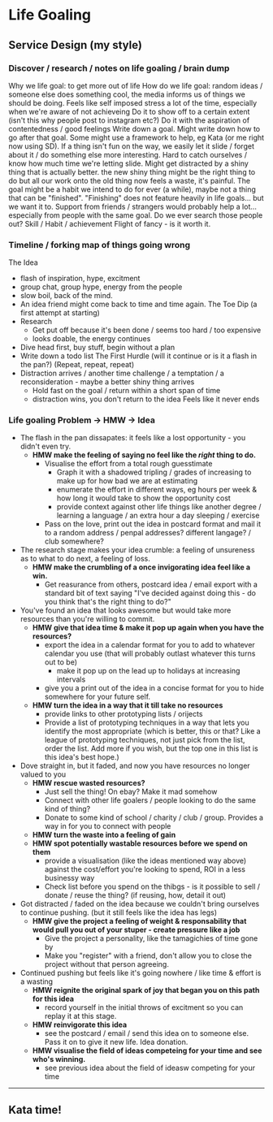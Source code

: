 # Life Goaling

## Service Design (my style)

### Discover / research / notes on life goaling / brain dump
Why we life goal: to get more out of life
How do we life goal: random ideas / someone else does something cool, the media informs us of things we should be doing.
Feels like self imposed stress a lot of the time, especially when we're aware of not achieveing 
Do it to show off to a certain extent (isn't this why people post to instagram etc?)
Do it with the aspiration of contentedness / good feelings
Write down a goal. Might write down how to go after that goal. Some might use a framework to help, eg Kata (or me right now using SD).
If a thing isn't fun on the way, we easily let it slide / forget about it / do something else more interesting. Hard to catch ourselves / know how much time we're letting slide.
Might get distracted by a shiny thing that is actually better. the new shiny thing might be the right thing to do but all our work onto the old thing now feels a waste, it's painful.
The goal might be a habit we intend to do for ever (a while), maybe not a thing that can be "finished".
"Finishing" does not feature heavily in life goals... but we want it to.
Support from friends / strangers would probably help a lot... especially from people with the same goal. Do we ever search those people out?
Skill / Habit / achievement
Flight of fancy - is it worth it.
 
### Timeline / forking map of things going wrong 
The Idea
  - flash of inspiration, hype, excitment
  - group chat, group hype, energy from the people
  - slow boil, back of the mind.
  - An idea friend might come back to time and time again.
The Toe Dip (a first attempt at starting)
  - Research 
    - Get put off because it's been done / seems too hard / too expensive
    - looks doable, the energy continues
  - Dive head first, buy stuff, begin without a plan
  - Write down a todo list
The First Hurdle (will it continue or is it a flash in the pan?) (Repeat, repeat, repeat)
  - Distraction arrives / another time challenge / a temptation / a reconsideration - maybe a better shiny thing arrives
    - Hold fast on the goal / return within a short span of time
    - distraction wins, you don't return to the idea
Feels like it never ends

### Life goaling Problem -> HMW -> Idea
  - The flash in the pan dissapates: it feels like a lost opportunity - you didn't even try.
    - **HMW make the feeling of saying no feel like the _right_ thing to do.**
      - Visualise the effort from a total rough guesstimate 
        - Graph it with a shadowed tripling / grades of increasing to make up for how bad we are at estimating
        - enumerate the effort in different ways, eg hours per week & how long it would take to show the opportunity cost
        - provide context against other life things like another degree / learning a language / an extra hour a day sleeping / exercise
      - Pass on the love, print out the idea in postcard format and mail it to a random address / penpal addresses? different langage? / club somewhere?
  - The research stage makes your idea crumble: a feeling of unsureness as to what to do next, a feeling of loss.
    - **HMW make the crumbling of a once invigorating idea feel like a win.**
      - Get reasurance from others, postcard idea / email export with a standard bit of text saying "I've decided against doing this - do you think that's the right thing to do?"
  - You've found an idea that looks awesome but would take more resources than you're willing to commit.
    - **HMW give that idea time & make it pop up again when you have the resources?**
      - export the idea in a calendar format for you to add to whatever calendar you use (that will probably outlast whatever this turns out to be)
        - make it pop up on the lead up to holidays at increasing intervals
      - give you a print out of the idea in a concise format for you to hide somewhere for your future self.
    - **HMW turn the idea in a way that it till take no resources**
      - provide links to other prototyping lists / orijects
      - Provide a list of prototyping techniques in a way that lets you identify the most appropriate (which is better, this or that? Like a league of prototyping techniques, not just pick from the list, order the list. Add more if you wish, but the top one in this list is this idea's best hope.)
  - Dove straight in, but it faded, and now you have resources no longer valued to you
    - **HMW rescue wasted resources?**
      - Just sell the thing! On ebay? Make it mad somehow
      - Connect with other life goalers / people looking to do the same kind of thing?
      - Donate to some kind of school / charity / club / group. Provides a way in for you to connect with people
    - **HMW turn the waste into a feeling of gain**
    - **HMW spot potentially wastable resources before we spend on them**
      - provide a visualisation (like the ideas mentioned way above) against the cost/effort you're looking to spend, ROI in a less businessy way
      - Check list before you spend on the thibgs - is it possible to sell / donate / reuse the thing? (if reusing, how, detail it out)
  - Got distracted / faded on the idea because we couldn't bring ourselves to continue pushing. (but it still feels like the idea has legs)
    - **HMW give the project a feeling of weight & responsability that would pull you out of your stuper - create pressure like a job**
      - Give the project a personality, like the tamagichies of time gone by
      - Make you "register" with a friend, don't allow you to close the project without that person agreeing.
  - Continued pushing but feels like it's going nowhere / like time & effort is a wasting
    - **HMW reignite the original spark of joy that began you on this path for this idea**
      - record yourself in the initial throws of excitment so you can replay it at this stage.
    - **HMW reinvigorate this idea**
      - see the postcard / email / send this idea on to someone else. Pass it on to give it new life. Idea donation.
    - **HMW visualise the field of ideas competeing for your time and see who's winning.**
      - see previous idea about the field of ideasw competing for your time

---

## Kata time!
